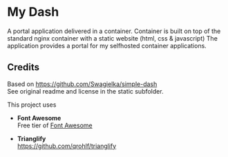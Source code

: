 # My Dash
A portal application delivered in a container.
Container is built on top of the standard nginx container with a static website (html, css & javascript)
The application provides a portal for my selfhosted container applications. 

## Credits
Based on https://github.com/Swagielka/simple-dash  
See original readme and license in the static subfolder.

This project uses 

* **Font Awesome**  
Free tier of [Font Awesome](http://fontawesome.io/icons/)

* **Trianglify**  
https://github.com/qrohlf/trianglify